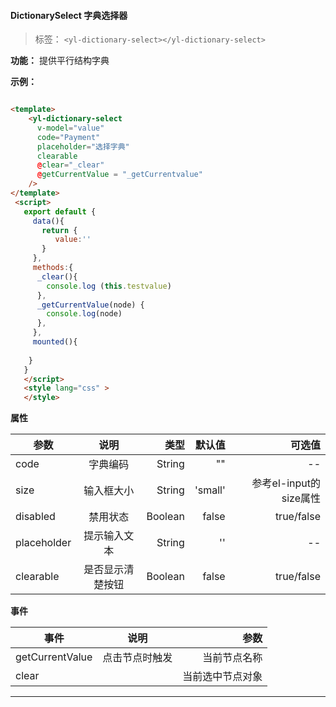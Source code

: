 #### DictionarySelect 字典选择器

> 标签： `<yl-dictionary-select></yl-dictionary-select>`


  **功能：**  提供平行结构字典

  **示例：**

```html

<template>
    <yl-dictionary-select 
      v-model="value"
      code="Payment"
      placeholder="选择字典"
      clearable
      @clear="_clear"
      @getCurrentValue = "_getCurrentvalue"
    />
</template>
 <script>
   export default {
     data(){
       return {
          value:''
       }
     },
     methods:{
      _clear(){
        console.log (this.testvalue)
      },
      _getCurrentValue(node) {
        console.log(node)
      },
     },
     mounted(){
       
    }
   }
   </script>
   <style lang="css" >
   </style>

```

 **属性**

  | 参数        | 说明           |类型   |默认值|可选值|
  | ------------- |:-------------:| -----:|---:|---:|
  | code| 字典编码 | String|"" |--|
  | size| 输入框大小  | String|'small' |参考el-input的size属性|
  | disabled| 禁用状态  | Boolean|false |true/false|
  | placeholder| 提示输入文本  | String|'' |--|
  | clearable| 是否显示清楚按钮 | Boolean|false |true/false|
 

  **事件**

  | 事件        | 说明           |参数   |
  | ------------- |:-------------:| -----:|
  | getCurrentValue| 点击节点时触发 | 当前节点名称|
  | clear|  | 当前选中节点对象 |
  
---
